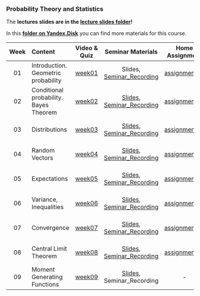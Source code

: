 ### Probability Theory and Statistics

The **lectures slides are in the [lecture slides folder](../master/lecture_slides)!**

In this **[folder on Yandex.Disk](https://disk.360.yandex.ru/d/XwJgwG8iLJtVXA)** you can find more materials for this course.

| Week   | Content                | Video & Quiz | Seminar Materials | Home Assignment | Deadline |
|:------:|:-----------------------|:-------:|:-------:|:-------------------:|:------------------:|
| 01     | Introduction. Geometric probability  | [week01](https://oninemipt.teachbase.ru/course_sessions/261335) | Slides, [Seminar_Recording](https://youtu.be/H3s1ou_p45M) | [assignment01](../master/homeworks/assignment01) |  22.10.2020 10:00 GMT+3 |
| 02     | Conditional probability. Bayes Theorem | [week02](https://oninemipt.teachbase.ru/course_sessions/263749) | [Slides](../master/slides/Week02_Slides.pdf), [Seminar_Recording](https://youtu.be/5znRQgLdnWg) | [assignment02](https://github.com/girafe-ai/msai-statistics/tree/main/homeworks/assignment02) | 30.10.2020 10:00 GMT+3 |
| 03     | Distributions | [week03](https://go.teachbase.ru/course_sessions/263784) | [Slides](../master/slides/Week03_Slides.pdf), [Seminar_Recording](https://youtu.be/uDsqWNevl5E) | [assignment03](https://github.com/girafe-ai/msai-statistics/tree/main/homeworks/assignment03)  | 06.11.2020 10:00 GMT+3 |
| 04     | Random Vectors | [week04](https://go.teachbase.ru/course_sessions/263783) | [Slides](../master/slides/Week04_Slides.pdf), [Seminar_Recording](https://youtu.be/PQL4dEopzcw) | [assignment04](https://github.com/girafe-ai/msai-statistics/tree/main/homeworks/assignment04) | 13.11.2020 10:00 GMT+3 |
| 05     | Expectations | [week05](https://go.teachbase.ru/course_sessions/263782) | [Slides](../master/slides/Week05_Slides.pdf), [Seminar_Recording](https://youtu.be/nXKEaM8syKk) | [assignment05](../master/homeworks/assignment05) | 27.11.2020 10:00 GMT+3 |
| 06     | Variance, Inequalities | [week06](https://go.teachbase.ru/course_sessions/277508) | [Slides](../master/slides/Week06_Slides.pdf), [Seminar_Recording](https://youtu.be/WXuASkHOjWg) | [assignment06](../master/homeworks/assignment06) | 04.12.2020 10:00 GMT+3 |
| 07     | Convergence | [week07](https://go.teachbase.ru/course_sessions/277509) | [Slides](../master/slides/Week07_Slides.pdf), [Seminar_Recording](https://youtu.be/BQEjUsfB7jM) | [assignment07](../master/homeworks/assignment07) | 11.12.2020 10:00 GMT+3 |
| 08     | Central Limit Theorem | [week08](https://go.teachbase.ru/course_sessions/277510) | [Slides](../master/slides/Week08_Slides.pdf), [Seminar_Recording](https://youtu.be/crLJFR6Rum8) | [assignment08](../master/homeworks/assignment08) | 18.12.2020 10:00 GMT+3 |
| 09     | Moment Generating Functions | [week09](https://go.teachbase.ru/course_sessions/283809) | [Slides](../master/slides/Week09_Slides.pdf), Seminar_Recording | - | - |
